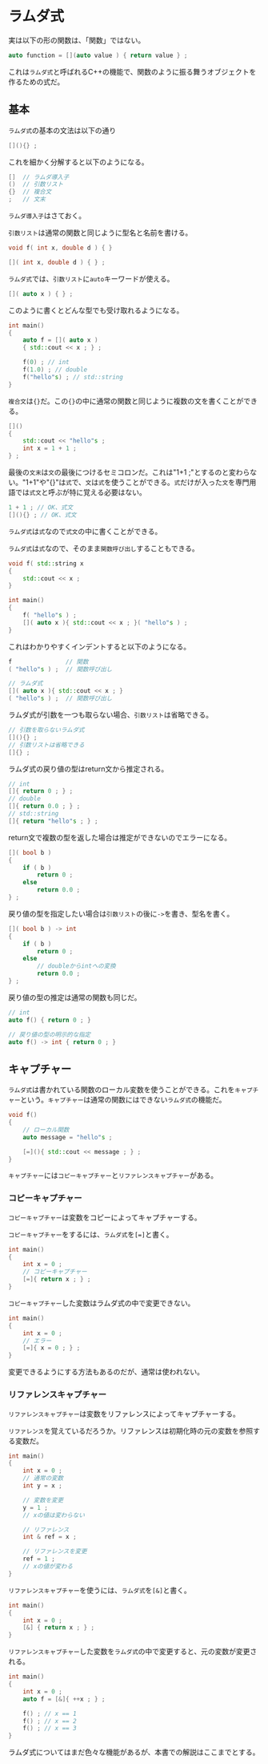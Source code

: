 # ラムダ式

実は以下の形の関数は、「関数」ではない。

~~~cpp
auto function = [](auto value ) { return value } ;
~~~

これは`ラムダ式`と呼ばれるC++の機能で、関数のように振る舞うオブジェクトを作るための式だ。

## 基本

`ラムダ式`の基本の文法は以下の通り

~~~cpp
[](){} ;
~~~

これを細かく分解すると以下のようになる。

~~~cpp
[]  // ラムダ導入子
()  // 引数リスト
{}  // 複合文
;   // 文末
~~~

`ラムダ導入子`はさておく。

`引数リスト`は通常の関数と同じように型名と名前を書ける。

~~~cpp
void f( int x, double d ) { }

[]( int x, double d ) { } ;
~~~

`ラムダ式`では、`引数リスト`に`auto`キーワードが使える。

~~~cpp
[]( auto x ) { } ;
~~~

このように書くとどんな型でも受け取れるようになる。

~~~cpp
int main()
{
    auto f = []( auto x )
    { std::cout << x ; } ;

    f(0) ; // int
    f(1.0) ; // double
    f("hello"s) ; // std::string
}
~~~

`複合文`は`{}`だ。この`{}`の中に通常の関数と同じように複数の文を書くことができる。

~~~cpp
[]()
{
    std::cout << "hello"s ;
    int x = 1 + 1 ;
} ;
~~~

最後の`文末`は`文`の最後につけるセミコロンだ。これは"1+1 ;"とするのと変わらない。"1+1"や"[](){}"は`式`で、`文`は`式`を使うことができる。`式`だけが入った`文`を専門用語では`式文`と呼ぶが特に覚える必要はない。

~~~cpp
1 + 1 ; // OK、式文
[](){} ; // OK、式文
~~~

`ラムダ式`は`式`なので`式文`の中に書くことができる。

`ラムダ式`は`式`なので、そのまま`関数呼び出し`することもできる。

~~~cpp
void f( std::string x 
{
    std::cout << x ;
}

int main()
{
    f( "hello"s ) ;
    []( auto x ){ std::cout << x ; }( "hello"s ) ;
}
~~~

これはわかりやすくインデントすると以下のようになる。

~~~c++
f               // 関数
( "hello"s ) ;  // 関数呼び出し

// ラムダ式
[]( auto x ){ std::cout << x ; }
( "hello"s ) ;  // 関数呼び出し
~~~

ラムダ式が引数を一つも取らない場合、`引数リスト`は省略できる。

~~~cpp
// 引数を取らないラムダ式
[](){} ;
// 引数リストは省略できる
[]{} ;
~~~


ラムダ式の戻り値の型はreturn文から推定される。

~~~cpp
// int
[]{ return 0 ; } ;
// double
[]{ return 0.0 ; } ;
// std::string
[]{ return "hello"s ; } ;
~~~

return文で複数の型を返した場合は推定ができないのでエラーになる。

~~~cpp
[]( bool b )
{
    if ( b )
        return 0 ;
    else
        return 0.0 ;
} ;
~~~

戻り値の型を指定したい場合は`引数リスト`の後に`->`を書き、型名を書く。


~~~cpp
[]( bool b ) -> int
{
    if ( b )
        return 0 ;
    else
        // doubleからintへの変換
        return 0.0 ;
} ;
~~~

戻り値の型の推定は通常の関数も同じだ。

~~~cpp
// int
auto f() { return 0 ; }

// 戻り値の型の明示的な指定
auto f() -> int { return 0 ; }
~~~

## キャプチャー

`ラムダ式`は書かれている関数のローカル変数を使うことができる。これを`キャプチャー`という。`キャプチャー`は通常の関数にはできない`ラムダ式`の機能だ。

~~~cpp
void f()
{
    // ローカル関数
    auto message = "hello"s ;

    [=](){ std::cout << message ; } ;
}
~~~ 

`キャプチャー`には`コピーキャプチャー`と`リファレンスキャプチャー`がある。

### コピーキャプチャー

`コピーキャプチャー`は変数をコピーによってキャプチャーする。

`コピーキャプチャー`をするには、`ラムダ式`を`[=]`と書く。

~~~cpp
int main()
{
    int x = 0 ;
    // コピーキャプチャー
    [=]{ return x ; } ;
}
~~~

`コピーキャプチャー`した変数はラムダ式の中で変更できない。

~~~c++
int main()
{
    int x = 0 ;
    // エラー
    [=]{ x = 0 ; } ;
}
~~~

変更できるようにする方法もあるのだが、通常は使われない。

### リファレンスキャプチャー

`リファレンスキャプチャー`は変数をリファレンスによってキャプチャーする。

`リファレンス`を覚えているだろうか。リファレンスは初期化時の元の変数を参照する変数だ。

~~~cpp
int main()
{
    int x = 0 ;
    // 通常の変数
    int y = x ;

    // 変数を変更
    y = 1 ;
    // xの値は変わらない

    // リファレンス
    int & ref = x ;

    // リファレンスを変更
    ref = 1 ;
    // xの値が変わる
}
~~~


`リファレンスキャプチャー`を使うには、`ラムダ式`を`[&]`と書く。

~~~cpp
int main()
{
    int x = 0 ;
    [&] { return x ; } ;
}
~~~

`リファレンスキャプチャー`した変数を`ラムダ式`の中で変更すると、元の変数が変更される。

~~~cpp
int main()
{
    int x = 0 ;
    auto f = [&]{ ++x ; } ;

    f() ; // x == 1
    f() ; // x == 2
    f() ; // x == 3
}
~~~

ラムダ式についてはまだ色々な機能があるが、本書での解説はここまでとする。
